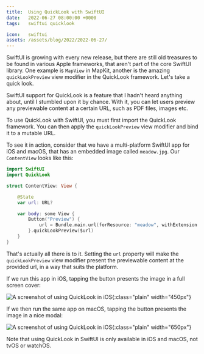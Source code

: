 ```yaml
---
title:  Using QuickLook with SwiftUI
date:   2022-06-27 08:00:00 +0000
tags:   swiftui quicklook

icon:   swiftui
assets: /assets/blog/2022/2022-06-27/
---
```


SwiftUI is growing with every new release, but there are still old treasures to be found in various Apple frameworks, that aren't part of the core SwiftUI library. One example is `MapView` in MapKit, another is the amazing `quickLookPreview` view modifier in the QuickLook framework. Let's take a quick look.

SwiftUI support for QuickLook is a feature that I hadn't heard anything about, until I stumbled upon it by chance. With it, you can let users preview any previewable content at a certain URL, such as PDF files, images etc.

To use QuickLook with SwiftUI, you must first import the QuickLook framework. You can then apply the `quickLookPreview` view modifier and bind it to a mutable URL.

To see it in action, consider that we have a multi-platform SwiftUI app for iOS and macOS, that has an embedded image called `meadow.jpg`. Our `ContentView` looks like this:

```swift
import SwiftUI
import QuickLook

struct ContentView: View {

    @State
    var url: URL?

    var body: some View {
        Button("Preview") {
            url = Bundle.main.url(forResource: "meadow", withExtension: "jpg")
        }.quickLookPreview($url)
    }
}
```

That's actually all there is to it. Setting the `url` property will make the `quickLookPreview` view modifier present the previewable content at the provided url, in a way that suits the platform.

If we run this app in iOS, tapping the button presents the image in a full screen cover:

![A screenshot of using QuickLook in iOS]({{page.assets}}ios.png){:class="plain" width="450px"}

If we then run the same app on macOS, tapping the button presents the image in a nice modal:

![A screenshot of using QuickLook in iOS]({{page.assets}}macos.png){:class="plain" width="650px"}

Note that using QuickLook in SwiftUI is only available in iOS and macOS, not tvOS or watchOS.